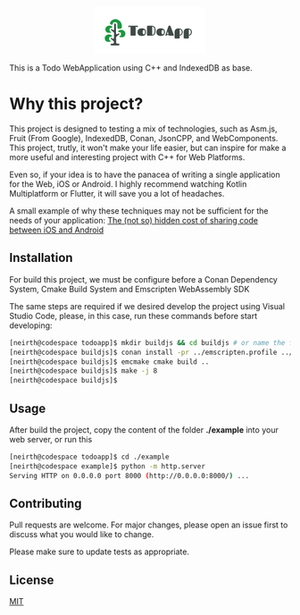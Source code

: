 <p align="center">
  <img src="./assets/Logo.png?raw=true">
</p>

This is a Todo WebApplication using C++ and IndexedDB as base.

# Why this project?
This project is designed to testing a mix of technologies, such as Asm.js, Fruit (From Google), IndexedDB, Conan, JsonCPP, and WebComponents. This project, trutly, it won't make your life easier, but can inspire for make a more useful and interesting project with C++ for Web Platforms.

Even so, if your idea is to have the panacea of writing a single application for the Web, iOS or Android. I highly recommend watching Kotlin Multiplatform or Flutter, it will save you a lot of headaches.

A small example of why these techniques may not be sufficient for the needs of your application:
[The (not so) hidden cost of sharing code between iOS and Android](https://dropbox.tech/mobile/the-not-so-hidden-cost-of-sharing-code-between-ios-and-android)

## Installation

For build this project, we must be configure before a Conan Dependency System, Cmake Build System and Emscripten WebAssembly SDK

The same steps are required if we desired develop the project using Visual Studio Code, please, in this case, run these commands before start developing:

```bash
[neirth@codespace todoapp]$ mkdir buildjs && cd buildjs # or name the folder as 'build' for develop with Visual Studio Code
[neirth@codespace buildjs]$ conan install -pr ../emscripten.profile ../conanfile.txt --build=fruit --build=jsoncpp --build=sqlite3
[neirth@codespace buildjs]$ emcmake cmake build ..
[neirth@codespace buildjs]$ make -j 8
[neirth@codespace buildjs]$
```

## Usage

After build the project, copy the content of the folder __./example__ into your web server, or run this

```bash
[neirth@codespace todoapp]$ cd ./example
[neirth@codespace example]$ python -m http.server
Serving HTTP on 0.0.0.0 port 8000 (http://0.0.0.0:8000/) ...
```

## Contributing
Pull requests are welcome. For major changes, please open an issue first to discuss what you would like to change.

Please make sure to update tests as appropriate.

## License
[MIT](https://choosealicense.com/licenses/mit/)
